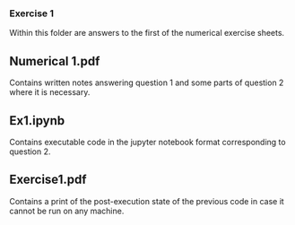 ### Exercise 1

Within this folder are answers to the first of the numerical exercise sheets.

Numerical 1.pdf
-------
Contains written notes answering question 1 and some parts of question 2 where it is necessary.

Ex1.ipynb
-------
Contains executable code in the jupyter notebook format corresponding to question 2.

Exercise1.pdf
-------
Contains a print of the post-execution state of the previous code in case it cannot be run on any machine.